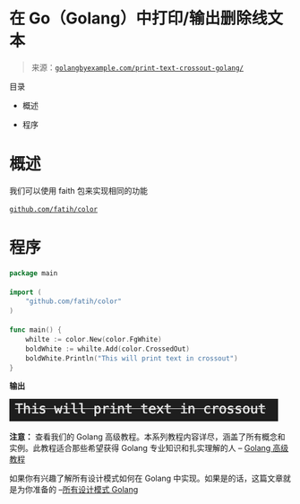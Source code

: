 <!--yml

类别：未分类

日期：2024-10-13 06:41:36

-->

# 在 Go（Golang）中打印/输出删除线文本

> 来源：[`golangbyexample.com/print-text-crossout-golang/`](https://golangbyexample.com/print-text-crossout-golang/)

目录

+   概述

+   程序

# **概述**

我们可以使用 faith 包来实现相同的功能

[`github.com/fatih/color`](https://github.com/fatih/color)

# **程序**

```go
package main

import (
	"github.com/fatih/color"
)

func main() {
	whilte := color.New(color.FgWhite)
	boldWhite := whilte.Add(color.CrossedOut)
	boldWhite.Println("This will print text in crossout")
}
```

**输出**

![](img/12f7cb1df58a4a34263e258c0b035cd1.png)

**注意：** 查看我们的 Golang 高级教程。本系列教程内容详尽，涵盖了所有概念和实例。此教程适合那些希望获得 Golang 专业知识和扎实理解的人 – [Golang 高级教程](https://golangbyexample.com/golang-comprehensive-tutorial/)

如果你有兴趣了解所有设计模式如何在 Golang 中实现。如果是的话，这篇文章就是为你准备的 –[所有设计模式 Golang](https://golangbyexample.com/all-design-patterns-golang/)


